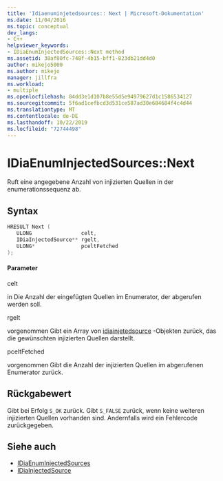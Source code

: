 ```yaml
---
title: 'Idiaenuminjetedsources:: Next | Microsoft-Dokumentation'
ms.date: 11/04/2016
ms.topic: conceptual
dev_langs:
- C++
helpviewer_keywords:
- IDiaEnumInjectedSources::Next method
ms.assetid: 38af80fc-748f-4b15-bff1-823db21dd4d0
author: mikejo5000
ms.author: mikejo
manager: jillfra
ms.workload:
- multiple
ms.openlocfilehash: 84dd3e1d107b8e55d5e94979627d1c1586534127
ms.sourcegitcommit: 5f6ad1cefbcd3d531ce587ad30e684684f4c4d44
ms.translationtype: MT
ms.contentlocale: de-DE
ms.lasthandoff: 10/22/2019
ms.locfileid: "72744498"
---
```

# <a name="idiaenuminjectedsourcesnext"></a>IDiaEnumInjectedSources::Next
Ruft eine angegebene Anzahl von injizierten Quellen in der enumerationssequenz ab.

## <a name="syntax"></a>Syntax

```C++
HRESULT Next ( 
   ULONG                celt,
   IDiaInjectedSource** rgelt,
   ULONG*               pceltFetched
);
```

#### <a name="parameters"></a>Parameter
 celt

in Die Anzahl der eingefügten Quellen im Enumerator, der abgerufen werden soll.

 rgelt

vorgenommen Gibt ein Array von [idiainjetedsource](../../debugger/debug-interface-access/idiainjectedsource.md) -Objekten zurück, das die gewünschten injizierten Quellen darstellt.

 pceltFetched

vorgenommen Gibt die Anzahl der injizierten Quellen im abgerufenen Enumerator zurück.

## <a name="return-value"></a>Rückgabewert
 Gibt bei Erfolg `S_OK` zurück. Gibt `S_FALSE` zurück, wenn keine weiteren injizierten Quellen vorhanden sind. Andernfalls wird ein Fehlercode zurückgegeben.

## <a name="see-also"></a>Siehe auch
- [IDiaEnumInjectedSources](../../debugger/debug-interface-access/idiaenuminjectedsources.md)
- [IDiaInjectedSource](../../debugger/debug-interface-access/idiainjectedsource.md)